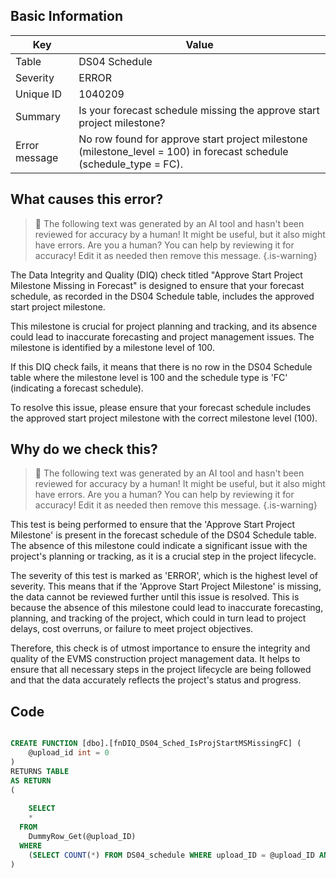 ## Basic Information
| Key         | Value          |
|-------------|----------------|
| Table       | DS04 Schedule |
| Severity    | ERROR |
| Unique ID   | 1040209   |
| Summary     | Is your forecast schedule missing the approve start project milestone? |
| Error message | No row found for approve start project milestone (milestone_level = 100) in forecast schedule (schedule_type = FC). |

## What causes this error?

> :robot: The following text was generated by an AI tool and hasn't been reviewed for accuracy by a human! It might be useful, but it also might have errors. Are you a human? You can help by reviewing it for accuracy! Edit it as needed then remove this message.
{.is-warning}

The Data Integrity and Quality (DIQ) check titled "Approve Start Project Milestone Missing in Forecast" is designed to ensure that your forecast schedule, as recorded in the DS04 Schedule table, includes the approved start project milestone. 

This milestone is crucial for project planning and tracking, and its absence could lead to inaccurate forecasting and project management issues. The milestone is identified by a milestone level of 100. 

If this DIQ check fails, it means that there is no row in the DS04 Schedule table where the milestone level is 100 and the schedule type is 'FC' (indicating a forecast schedule). 

To resolve this issue, please ensure that your forecast schedule includes the approved start project milestone with the correct milestone level (100).
## Why do we check this?

> :robot: The following text was generated by an AI tool and hasn't been reviewed for accuracy by a human! It might be useful, but it also might have errors. Are you a human? You can help by reviewing it for accuracy! Edit it as needed then remove this message.
{.is-warning}

This test is being performed to ensure that the 'Approve Start Project Milestone' is present in the forecast schedule of the DS04 Schedule table. The absence of this milestone could indicate a significant issue with the project's planning or tracking, as it is a crucial step in the project lifecycle. 

The severity of this test is marked as 'ERROR', which is the highest level of severity. This means that if the 'Approve Start Project Milestone' is missing, the data cannot be reviewed further until this issue is resolved. This is because the absence of this milestone could lead to inaccurate forecasting, planning, and tracking of the project, which could in turn lead to project delays, cost overruns, or failure to meet project objectives.

Therefore, this check is of utmost importance to ensure the integrity and quality of the EVMS construction project management data. It helps to ensure that all necessary steps in the project lifecycle are being followed and that the data accurately reflects the project's status and progress.
## Code

```sql

CREATE FUNCTION [dbo].[fnDIQ_DS04_Sched_IsProjStartMSMissingFC] (
	@upload_id int = 0
)
RETURNS TABLE
AS RETURN
(
	
	SELECT 
    * 
  FROM 
    DummyRow_Get(@upload_ID)	
  WHERE
    (SELECT COUNT(*) FROM DS04_schedule WHERE upload_ID = @upload_ID AND schedule_type = 'FC' AND milestone_level = 100) = 0
)
```
